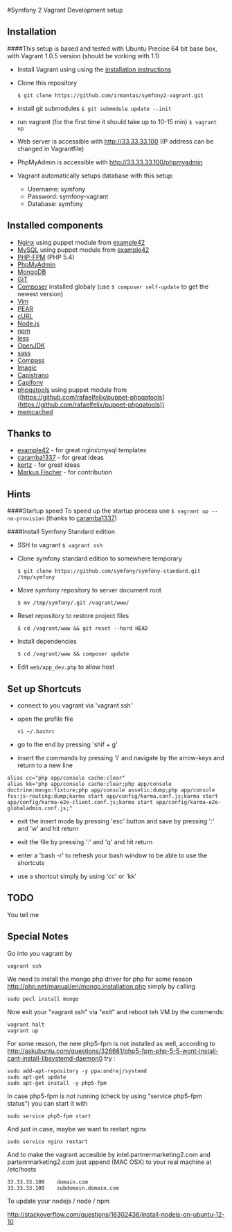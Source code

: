 #Symfony 2 Vagrant Development setup


## Installation
####This setup is based and tested with Ubuntu Precise 64 bit base box, with Vagrant 1.0.5 version (should be vorking with 1.1)

* Install Vagrant using using the [installation instructions](http://docs.vagrantup.com/v2/installation/index.html)
* Clone this repository

    ```$ git clone https://github.com/irmantas/symfony2-vagrant.git```
    
* install git submodules
    ```$ git submodule update --init```

* run vagrant (for the first time it should take up to 10-15 min)
    ```$ vagrant up```
    
* Web server is accessible with http://33.33.33.100 (IP address can be changed in Vagrantfile)

* PhpMyAdmin is accessible with http://33.33.33.100/phpmyadmin

* Vagrant automatically setups database with this setup:

    * Username: symfony
    * Password: symfony-vagrant
    * Database: symfony

## Installed components

* [Nginx](http://nginx.org/en/) using puppet module from [example42](https://github.com/example42/puppet-nginx)
* [MySQL](http://www.mysql.com/) using puppet module from [example42](https://github.com/example42/puppet-mysql)
* [PHP-FPM](http://php-fpm.org/) (PHP 5.4)
* [PhpMyAdmin](http://www.phpmyadmin.net/home_page/index.php)
* [MongoDB](http://www.mongodb.org/)
* [GiT](http://git-scm.com/)
* [Composer](http://getcomposer.org) installed globaly (use ```$ composer self-update``` to get the newest version)
* [Vim](http://www.vim.org/)
* [PEAR](http://pear.php.net/)
* [cURL](http://curl.haxx.se/)
* [Node.js](http://nodejs.org/)
* [npm](https://npmjs.org/)
* [less](http://lesscss.org/)
* [OpenJDK](http://openjdk.java.net/)
* [sass](http://sass-lang.com/)
* [Compass](http://compass-style.org/)
* [Imagic](http://www.imagemagick.org/script/index.php)
* [Capistrano](https://github.com/capistrano/capistrano)
* [Capifony](http://capifony.org/)
* [phpqatools](http://phpqatools.org/) using puppet module from ([https://github.com/rafaelfelix/puppet-phpqatools](https://github.com/rafaelfelix/puppet-phpqatools))
* [memcached](http://memcached.org/)

## Thanks to

* [example42](https://github.com/example42) - for great nginx\mysql templates
* [caramba1337](https://github.com/caramba1337) - for great ideas
* [kertz](https://github.com/kertz) - for great ideas
* [Markus Fischer](https://github.com/mfn) - for contribution

## Hints
####Startup speed
To speed up the startup process use ```$ vagrant up --no-provision``` (thanks to [caramba1337](https://github.com/caramba1337))

####Install Symfony Standard edition
* SSH to vagrant ```$ vagrant ssh```
* Clone symfony standard edition to somewhere temporary
    
    ```$ git clone https://github.com/symfony/symfony-standard.git /tmp/symfony```
    
* Move symfony repository to server document root

    ```$ mv /tmp/symfony/.git /vagrant/www/```

* Reset repository to restore project files
    
    ```$ cd /vagrant/www && git reset --hard HEAD```

* Install dependencies

    ```$ cd /vagrant/www && composer update```
    
* Edit ```web/app_dev.php``` to allow host

## Set up Shortcuts

* connect to you vagrant via 'vagrant ssh'

* open the profile file

    ```vi ~/.bashrc```

* go to the end by pressing 'shif + g'

* insert the commands by pressing 'i' and navigate by the arrow-keys and return to a new line

```
alias cc="php app/console cache:clear"
alias kk="php app/console cache:clear;php app/console doctrine:mongo:fixture;php app/console assetic:dump;php app/console fos:js-routing:dump;karma start app/config/karma.conf.js;karma start app/config/karma-e2e-client.conf.js;karma start app/config/karma-e2e-globaladmin.conf.js;"
```

* exit the insert mode by pressing 'esc' button and save by pressing ':' and 'w' and hit return

* exit the file by pressing ':' and 'q' and hit return

* enter a 'bash -r' to refresh your bash window to be able to use the shortcuts

* use a shortcut simply by using 'cc' or 'kk'

## TODO
You tell me

## Special Notes

Go into you vagrant by

    vagrant ssh

We need to install the mongo php driver for php for some reason http://php.net/manual/en/mongo.installation.php simply by calling

    sudo pecl install mongo

Now exit your "vagrant ssh" via "exit" and reboot teh VM by the commends:

    vagrant halt
    vagrant up
    
For some reason, the new php5-fpm is not installed as well, according to http://askubuntu.com/questions/326681/php5-fpm-php-5-5-wont-install-cant-install-libsystemd-daemon0
 try :
 
    sudo add-apt-repository -y ppa:ondrej/systemd
    sudo apt-get update
    sudo apt-get install -y php5-fpm
    
In case php5-fpm is not running (check by using "service php5-fpm status") you can start it with

    sudo service php5-fpm start
    
And just in case, maybe we want to restart nginx
    
    sudo service nginx restart
    
And to make the vagrant accesible by intel.partnermarketing2.com and partenrmarketing2.com just append (MAC OSX) to your real machine at /etc/hosts
  
    33.33.33.100    domain.com
    33.33.33.100    subdomain.domain.com
    
To update your nodejs / node / npm

   http://stackoverflow.com/questions/16302436/install-nodejs-on-ubuntu-12-10
